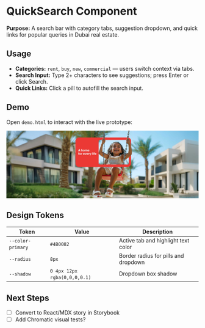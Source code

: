 # QuickSearch Component

**Purpose:** A search bar with category tabs, suggestion dropdown, and quick links for popular queries in Dubai real estate.

## Usage
- **Categories:** `rent`, `buy`, `new`, `commercial` — users switch context via tabs.
- **Search Input:** Type 2+ characters to see suggestions; press Enter or click Search.
- **Quick Links:** Click a pill to autofill the search input.

## Demo
Open `demo.html` to interact with the live prototype:

![QuickSearch Demo](assets/background.jpg)

## Design Tokens
| Token           | Value     | Description                          |
| --------------- | --------- | ------------------------------------ |
| `--color-primary` | `#4B0082` | Active tab and highlight text color |
| `--radius`      | `8px`     | Border radius for pills and dropdown |
| `--shadow`      | `0 4px 12px rgba(0,0,0,0.1)` | Dropdown box shadow  |

## Next Steps
- [ ] Convert to React/MDX story in Storybook
- [ ] Add Chromatic visual tests?
